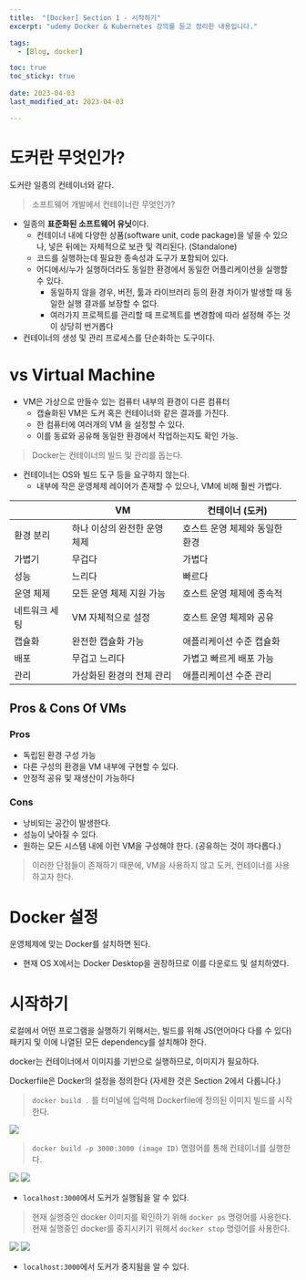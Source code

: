 ```yaml
---
title:  "[Docker] Section 1 - 시작하기"
excerpt: "udemy Docker & Kubernetes 강의를 듣고 정리한 내용입니다."

tags:
  - [Blog, docker]

toc: true
toc_sticky: true
 
date: 2023-04-03
last_modified_at: 2023-04-03

---
```


# 도커란 무엇인가?

도커란 일종의 컨테이너와 같다.

> 소프트웨어 개발에서 컨테이너란 무엇인가?

- 일종의 **표준화된 소프트웨어 유닛**이다.
	- 컨테이너 내에 다양한 상품(software unit, code package)을 넣을 수 있으나, 넣은 뒤에는 자체적으로 보관 및 격리된다. (Standalone)
	- 코드를 실행하는데 필요한 종속성과 도구가 포함되어 있다.
	- 어디에서/누가 실행하더라도 동일한 환경에서 동일한 어플리케이션을 실행할 수 있다.
		- 동일하지 않을 경우, 버전, 툴과 라이브러리 등의 환경 차이가 발생할 때 동일한 실행 결과를 보장할 수 없다. 
		- 여러가지 프로젝트를 관리할 때 프로젝트를 변경함에 따라 설정해 주는 것이 상당히 번거롭다
- 컨테이너의 생성 및 관리 프로세스를 단순화하는 도구이다.

# vs Virtual Machine

- VM은 가상으로 만들수 있는 컴퓨터 내부의 환경이 다른 컴퓨터
	- 캡슐화된 VM은 도커 혹은 컨테이너와 같은 결과를 가진다.
	- 한 컴퓨터에 여러개의 VM 을 설정할 수 있다.
	- 이를 동료와 공유해 동일한 환경에서 작업하는지도 확인 가능.

> Docker는 컨테이너의 빌드 및 관리를 돕는다.

- 컨테이너는 OS와 빌드 도구 등을 요구하지 않는다.
	- 내부에 작은 운영체제 레이어가 존재할 수 있으나, VM에 비해 훨씬 가볍다.

|                   | VM                          | 컨테이너 (도커)                   |
|-------------------|-----------------------------|-----------------------------------|
| 환경 분리         | 하나 이상의 완전한 운영 체제 | 호스트 운영 체제와 동일한 환경     |
| 가볍기            | 무겁다                      | 가볍다                            |
| 성능              | 느리다                      | 빠르다                            |
| 운영 체제         | 모든 운영 체제 지원 가능    | 호스트 운영 체제에 종속적         |
| 네트워크 세팅     | VM 자체적으로 설정          | 호스트 운영 체제와 공유            |
| 캡슐화            | 완전한 캡슐화 가능          | 애플리케이션 수준 캡슐화           |
| 배포              | 무겁고 느리다                | 가볍고 빠르게 배포 가능           |
| 관리              | 가상화된 환경의 전체 관리   | 애플리케이션 수준 관리             |


## Pros & Cons Of VMs

### Pros

- 독립된 환경 구성 가능
- 다른 구성의 환경을 VM 내부에 구현할 수 있다.
- 안정적 공유 및 재생산이 가능하다

### Cons

- 낭비되는 공간이 발생한다.
- 성능이 낮아질 수 있다.
- 원하는 모든 시스템 내에 이런 VM을 구성해야 한다. (공유하는 것이 까다롭다.)

> 이러한 단점들이 존재하기 때문에, VM을 사용하지 않고 도커, 컨테이너를 사용하고자 한다.

# Docker 설정

운영체제에 맞는 Docker를 설치하면 된다.

- 현재 OS X에서는 Docker Desktop을 권장하므로 이를 다운로드 및 설치하였다.

# 시작하기

로컬에서 어떤 프로그램을 실행하기 위해서는, 빌드를 위해 JS(언어마다 다를 수 있다) 패키지 및 이에 나열된 모든 dependency를 설치해야 한다.

docker는 컨테이너에서 이미지를 기반으로 실행하므로, 이미지가 필요하다.

Dockerfile은 Docker의 설정을 정의한다 (자세한 것은 Section 2에서 다룹니다.)

> `docker build .` 를 터미널에 입력해 Dockerfile에 정의된 이미지 빌드를 시작한다.

![](/attatchments/docker.png)

> `docker build -p 3000:3000 (image ID)`  명령어를 통해 컨테이너를 실행한다.

![](/attatchments/docker-run.png)
![](/attatchments/docker-run-chrome.png)

- `localhost:3000`에서 도커가 실행됨을 알 수 있다. 

 > 현재 실행중인 docker 이미지를 확인하기 위해 `docker ps` 명령어를 사용한다.
 > 현재 실행중인 docker를 중지시키기 위해서 `docker stop` 명령어를 사용한다.
 
![](/attatchments/docker-ps.png)
![](/attatchments/docker-stopped.png)

- `localhost:3000`에서 도커가 중지됨을 알 수 있다. 